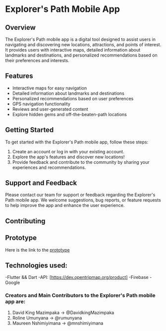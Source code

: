 # Explorer's Path Mobile App

## Overview

The Explorer's Path mobile app is a digital tool designed to assist users in navigating and discovering new locations, attractions, and points of interest. It provides users with interactive maps, detailed information about landmarks and destinations, and personalized recommendations based on their preferences and interests.

## Features

- Interactive maps for easy navigation
- Detailed information about landmarks and destinations
- Personalized recommendations based on user preferences
- GPS navigation functionality
- Reviews and user-generated content
- Explore hidden gems and off-the-beaten-path locations

## Getting Started

To get started with the Explorer's Path mobile app, follow these steps:

1. Create an account or log in with your existing account.
2. Explore the app's features and discover new locations!
3. Provide feedback and contribute to the community by sharing your experiences and recommendations.

## Support and Feedback

Please contact our team for support or feedback regarding the Explorer's Path mobile app. We welcome suggestions, bug reports, or feature requests to help improve the app and enhance the user experience.

## Contributing

## Prototype
Here is the link to the [prototype](https://roline-umunyanas-team.adalo.com/explorer-s-path-app?_gl=1%2Angq6bm%2A_ga%2AMTI3MDIwMjIxLjE3MDYzNjAzNTA.%2A_ga_SWT45DV35L%2AMTcwNjQ2OTQ4MC43LjEuMTcwNjQ3MDE2Ni41NS4wLjA.&target=7cl9fwss4j5ag8kpvnca8wn8s&params=%7B%7D)

## Technologies used:
-Flutter && Dart
-API: [https://dev.opentripmap.org/product]
-Firebase
-Google

### Creators and Main Contributors to the Explorer's Path mobile app are:

1. David King Mazimpaka -> @DavidkingMazimpaka
2. Roline Umunyana -> @rumunyana
3. Maureen Nshimiyimana -> @mnshimiyimana 

